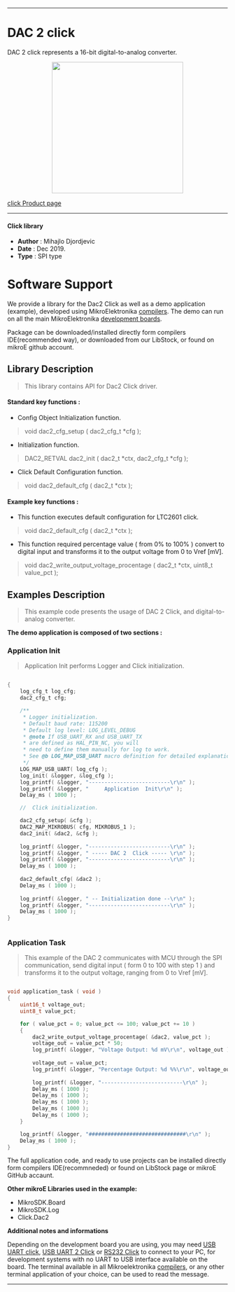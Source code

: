 

---
# DAC 2 click

DAC 2 click represents a 16-bit digital-to-analog converter.

<p align="center">
  <img src="https://download.mikroe.com/images/click_for_ide/dac2_click.png" height=300px>
</p>

[click Product page](https://www.mikroe.com/dac-2-click)

---


#### Click library 

- **Author**        : Mihajlo Djordjevic
- **Date**          : Dec 2019.
- **Type**          : SPI type


# Software Support

We provide a library for the Dac2 Click 
as well as a demo application (example), developed using MikroElektronika 
[compilers](https://shop.mikroe.com/compilers). 
The demo can run on all the main MikroElektronika [development boards](https://shop.mikroe.com/development-boards).

Package can be downloaded/installed directly form compilers IDE(recommended way), or downloaded from our LibStock, or found on mikroE github account. 

## Library Description

> This library contains API for Dac2 Click driver.

#### Standard key functions :

- Config Object Initialization function.
> void dac2_cfg_setup ( dac2_cfg_t *cfg ); 
 
- Initialization function.
> DAC2_RETVAL dac2_init ( dac2_t *ctx, dac2_cfg_t *cfg );

- Click Default Configuration function.
> void dac2_default_cfg ( dac2_t *ctx );


#### Example key functions :

- This function executes default configuration for LTC2601 click.
> void dac2_default_cfg ( dac2_t *ctx );
 
- This function required percentage value ( from 0% to 100% ) convert to digital input and transforms it to the output voltage from 0 to Vref [mV].
> void dac2_write_output_voltage_procentage ( dac2_t *ctx, uint8_t value_pct );

## Examples Description

> 
> This example code presents the usage of DAC 2 Click, and digital-to-analog converter.
> 

**The demo application is composed of two sections :**

### Application Init 

>
> Application Init performs Logger and Click initialization.
> 

```c

{
    log_cfg_t log_cfg;
    dac2_cfg_t cfg;

    /** 
     * Logger initialization.
     * Default baud rate: 115200
     * Default log level: LOG_LEVEL_DEBUG
     * @note If USB_UART_RX and USB_UART_TX 
     * are defined as HAL_PIN_NC, you will 
     * need to define them manually for log to work. 
     * See @b LOG_MAP_USB_UART macro definition for detailed explanation.
     */
    LOG_MAP_USB_UART( log_cfg );
    log_init( &logger, &log_cfg );
    log_printf( &logger, "--------------------------\r\n" );
    log_printf( &logger, "     Application  Init\r\n" );
    Delay_ms ( 1000 );

    //  Click initialization.

    dac2_cfg_setup( &cfg );
    DAC2_MAP_MIKROBUS( cfg, MIKROBUS_1 );
    dac2_init( &dac2, &cfg );
    
    log_printf( &logger, "--------------------------\r\n" );
    log_printf( &logger, " ----- DAC 2  Click ----- \r\n" );
    log_printf( &logger, "--------------------------\r\n" );
    Delay_ms ( 1000 );
    
    dac2_default_cfg( &dac2 );
    Delay_ms ( 1000 );
    
    log_printf( &logger, " -- Initialization done --\r\n" );
    log_printf( &logger, "--------------------------\r\n" );
    Delay_ms ( 1000 );
}
  
```

### Application Task

>
> This example of the DAC 2 communicates with MCU through the SPI communication, 
> send digital input ( form 0 to 100 with step 1 ) and transforms it 
> to the output voltage, ranging from 0 to Vref [mV].
> 

```c

void application_task ( void )
{
    uint16_t voltage_out;
    uint8_t value_pct;

    for ( value_pct = 0; value_pct <= 100; value_pct += 10 )
    {
        dac2_write_output_voltage_procentage( &dac2, value_pct );
        voltage_out = value_pct * 50;
        log_printf( &logger, "Voltage Output: %d mV\r\n", voltage_out );
        
        voltage_out = value_pct;
        log_printf( &logger, "Percentage Output: %d %%\r\n", voltage_out );
        
        log_printf( &logger, "--------------------------\r\n" );
        Delay_ms ( 1000 );
        Delay_ms ( 1000 );
        Delay_ms ( 1000 );
        Delay_ms ( 1000 );
        Delay_ms ( 1000 );
    }

    log_printf( &logger, "###############################\r\n" );
    Delay_ms ( 1000 );
}  

```

The full application code, and ready to use projects can be  installed directly form compilers IDE(recommneded) or found on LibStock page or mikroE GitHub accaunt.

**Other mikroE Libraries used in the example:** 

- MikroSDK.Board
- MikroSDK.Log
- Click.Dac2

**Additional notes and informations**

Depending on the development board you are using, you may need 
[USB UART click](https://shop.mikroe.com/usb-uart-click), 
[USB UART 2 Click](https://shop.mikroe.com/usb-uart-2-click) or 
[RS232 Click](https://shop.mikroe.com/rs232-click) to connect to your PC, for 
development systems with no UART to USB interface available on the board. The 
terminal available in all Mikroelektronika 
[compilers](https://shop.mikroe.com/compilers), or any other terminal application 
of your choice, can be used to read the message.



---
